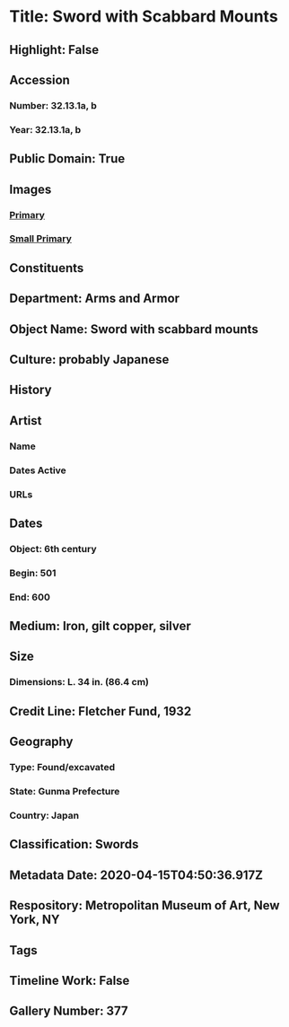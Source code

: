 # Title: Sword with Scabbard Mounts
## Highlight: False
## Accession
### Number: 32.13.1a, b
### Year: 32.13.1a, b
## Public Domain: True
## Images
### [Primary](https://images.metmuseum.org/CRDImages/aa/original/DT304541.jpg)
### [Small Primary](https://images.metmuseum.org/CRDImages/aa/web-large/DT304541.jpg)
## Constituents
## Department: Arms and Armor
## Object Name: Sword with scabbard mounts
## Culture: probably Japanese
## History
## Artist
### Name
### Dates Active
### URLs
## Dates
### Object: 6th century
### Begin: 501
### End: 600
## Medium: Iron, gilt copper, silver
## Size
### Dimensions: L. 34 in. (86.4 cm)
## Credit Line: Fletcher Fund, 1932
## Geography
### Type: Found/excavated
### State: Gunma Prefecture
### Country: Japan
## Classification: Swords
## Metadata Date: 2020-04-15T04:50:36.917Z
## Respository: Metropolitan Museum of Art, New York, NY
## Tags
## Timeline Work: False
## Gallery Number: 377